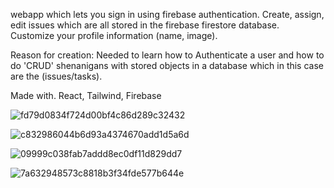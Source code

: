 
webapp which lets you sign in using firebase authentication. Create, assign, edit issues which are all stored in the firebase firestore database. Customize your profile information (name, image).

Reason for creation: Needed to learn how to Authenticate a user  and how to do 'CRUD' shenanigans with stored objects in a database which in this case are the (issues/tasks).

Made with. React, Tailwind, Firebase

![fd79d0834f724d00bf4c86d289c32432](https://user-images.githubusercontent.com/40356149/171057990-0724e71d-e6ac-495a-b12f-0240e92d858f.png)


![c832986044b6d93a4374670add1d5a6d](https://user-images.githubusercontent.com/40356149/171057785-4892f639-37e9-44df-9756-8c9553b5e27a.png)

![09999c038fab7addd8ec0df11d829dd7](https://user-images.githubusercontent.com/40356149/171057842-f2839e81-35aa-451e-b7bd-d2c94720ceb7.png)

![7a632948573c8818b3f34fde577b644e](https://user-images.githubusercontent.com/40356149/171057882-6e31aa72-4c7b-477b-b151-781a6d55edb5.png)
